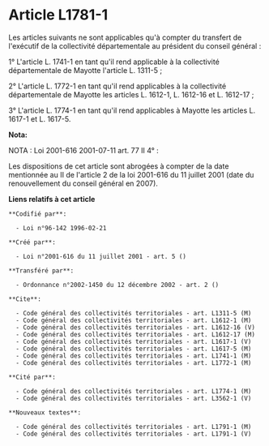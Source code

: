 # Article L1781-1

Les articles suivants ne sont applicables qu'à compter du transfert de l'exécutif de la collectivité départementale au
président du conseil général :

1° L'article L. 1741-1 en tant qu'il rend applicable à la collectivité départementale de Mayotte l'article L. 1311-5 ;

2° L'article L. 1772-1 en tant qu'il rend applicables à la collectivité départementale de Mayotte les articles L. 1612-1, L.
1612-16 et L. 1612-17 ;

3° L'article L. 1774-1 en tant qu'il rend applicables à Mayotte les articles L. 1617-1 et L. 1617-5.

**Nota:**

NOTA : Loi 2001-616 2001-07-11 art. 77 II 4° :

Les dispositions de cet article sont abrogées à compter de la date mentionnée au II de l'article 2 de la loi 2001-616 du 11
juillet 2001 (date du renouvellement du conseil général en 2007).

**Liens relatifs à cet article**

	**Codifié par**:

	  - Loi n°96-142 1996-02-21

	**Créé par**:

	  - Loi n°2001-616 du 11 juillet 2001 - art. 5 ()

	**Transféré par**:

	  - Ordonnance n°2002-1450 du 12 décembre 2002 - art. 2 ()

	**Cite**:

	  - Code général des collectivités territoriales - art. L1311-5 (M)
	  - Code général des collectivités territoriales - art. L1612-1 (M)
	  - Code général des collectivités territoriales - art. L1612-16 (V)
	  - Code général des collectivités territoriales - art. L1612-17 (M)
	  - Code général des collectivités territoriales - art. L1617-1 (V)
	  - Code général des collectivités territoriales - art. L1617-5 (M)
	  - Code général des collectivités territoriales - art. L1741-1 (M)
	  - Code général des collectivités territoriales - art. L1772-1 (M)

	**Cité par**:

	  - Code général des collectivités territoriales - art. L1774-1 (M)
	  - Code général des collectivités territoriales - art. L3562-1 (V)

	**Nouveaux textes**:

	  - Code général des collectivités territoriales - art. L1791-1 (M)
	  - Code général des collectivités territoriales - art. L1791-1 (V)
